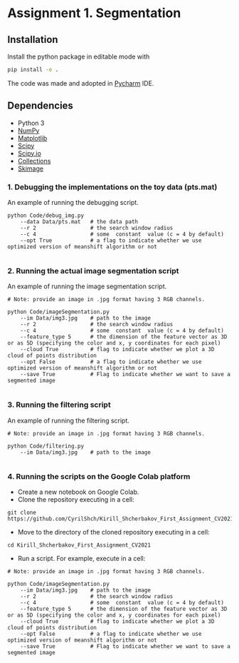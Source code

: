 # Assignment 1. Segmentation



## Installation

Install the python package in editable mode with
```bash
pip install -e .
```

The code was made and adopted in [Pycharm](https://www.jetbrains.com/pycharm/) IDE.

## Dependencies

- Python 3
- [NumPy](http://www.numpy.org/)
- [Matplotlib](https://matplotlib.org/)
- [Scipy](https://www.scipy.org/)
- [Scipy.io](https://docs.scipy.org/doc/scipy/reference/io.html)
- [Collections](https://docs.python.org/3/library/collections.html)
- [Skimage](https://scikit-image.org/)

### 1. Debugging the implementations on the toy data (pts.mat)
An example of running the debugging script. 
```
python Code/debug_img.py
    --data Data/pts.mat   # the data path
    --r 2                 # the search window radius
    --c 4                 # some  constant  value (c = 4 by default)
    --opt True            # a flag to indicate whether we use optimized version of meanshift algorithm or not
    
```
### 2. Running the actual image segmentation script
An example of running the image segmentation script. 
```
# Note: provide an image in .jpg format having 3 RGB channels.

python Code/imageSegmentation.py
    --im Data/img3.jpg    # path to the image
    --r 2                 # the search window radius
    --c 4                 # some  constant  value (c = 4 by default)
    --feature_type 5      # the dimension of the feature vector as 3D or as 5D (specifying the color and x, y coordinates for each pixel)
    --cloud True          # flag to indicate whether we plot a 3D cloud of points distribution
    --opt False           # a flag to indicate whether we use optimized version of meanshift algorithm or not
    --save True           # Flag to indicate whether we want to save a segmented image
    
```

### 3. Running the filtering script
An example of running the filtering script. 
```
# Note: provide an image in .jpg format having 3 RGB channels.

python Code/filtering.py
    --im Data/img3.jpg    # path to the image
    
```

### 4. Running the scripts on the Google Colab platform
- Create a new notebook on Google Colab. 
- Clone the repository executing in a cell:
```
git clone https://github.com/CyrilShch/Kirill_Shcherbakov_First_Assignment_CV2021.git
```
- Move to the directory of the cloned repository executing in a cell:
```
cd Kirill_Shcherbakov_First_Assignment_CV2021
```
- Run a script. For example, execute in a cell:
```
# Note: provide an image in .jpg format having 3 RGB channels.

python Code/imageSegmentation.py
    --im Data/img3.jpg    # path to the image
    --r 2                 # the search window radius
    --c 4                 # some  constant  value (c = 4 by default)
    --feature_type 5      # the dimension of the feature vector as 3D or as 5D (specifying the color and x, y coordinates for each pixel)
    --cloud True          # flag to indicate whether we plot a 3D cloud of points distribution
    --opt False           # a flag to indicate whether we use optimized version of meanshift algorithm or not
    --save True           # Flag to indicate whether we want to save a segmented image
    
```
